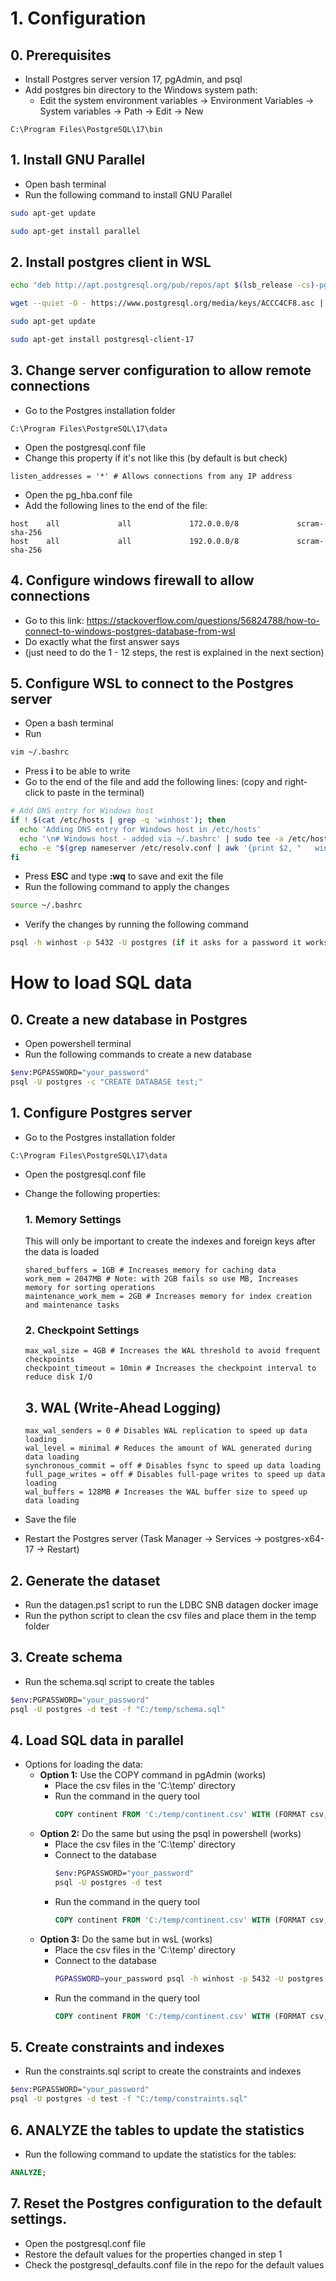 # 1. Configuration

## 0. Prerequisites

-   Install Postgres server version 17, pgAdmin, and psql
-   Add postgres bin directory to the Windows system path:
    -   Edit the system environment variables -> Environment Variables -> System variables -> Path -> Edit -> New

```
C:\Program Files\PostgreSQL\17\bin
```

## 1. Install GNU Parallel

-   Open bash terminal
-   Run the following command to install GNU Parallel

```bash
sudo apt-get update
```

```bash
sudo apt-get install parallel
```

## 2. Install postgres client in WSL

```bash
echo "deb http://apt.postgresql.org/pub/repos/apt $(lsb_release -cs)-pgdg main" | sudo tee /etc/apt/sources.list.d/pgdg.list
```

```bash
wget --quiet -O - https://www.postgresql.org/media/keys/ACCC4CF8.asc | sudo apt-key add -
```

```bash
sudo apt-get update
```

```bash
sudo apt-get install postgresql-client-17
```

## 3. Change server configuration to allow remote connections

-   Go to the Postgres installation folder

```
C:\Program Files\PostgreSQL\17\data
```

-   Open the postgresql.conf file
-   Change this property if it's not like this (by default is but check)

```properties
listen_addresses = '*' # Allows connections from any IP address
```

-   Open the pg_hba.conf file
-   Add the following lines to the end of the file:

```properties
host    all             all             172.0.0.0/8             scram-sha-256
host    all             all             192.0.0.0/8             scram-sha-256
```

## 4. Configure windows firewall to allow connections

-   Go to this link: https://stackoverflow.com/questions/56824788/how-to-connect-to-windows-postgres-database-from-wsl
-   Do exactly what the first answer says
-   (just need to do the 1 - 12 steps, the rest is explained in the next section)

## 5. Configure WSL to connect to the Postgres server

-   Open a bash terminal
-   Run

```bash
vim ~/.bashrc
```

-   Press **i** to be able to write
-   Go to the end of the file and add the following lines: (copy and right-click to paste in the terminal)

```bash
# Add DNS entry for Windows host
if ! $(cat /etc/hosts | grep -q 'winhost'); then
  echo 'Adding DNS entry for Windows host in /etc/hosts'
  echo '\n# Windows host - added via ~/.bashrc' | sudo tee -a /etc/hosts
  echo -e "$(grep nameserver /etc/resolv.conf | awk '{print $2, "   winhost"}')" | sudo tee -a /etc/hosts
fi
```

-   Press **ESC** and type **:wq** to save and exit the file
-   Run the following command to apply the changes

```bash
source ~/.bashrc
```

-   Verify the changes by running the following command

```bash
psql -h winhost -p 5432 -U postgres (if it asks for a password it works)
```

# How to load SQL data

## 0. Create a new database in Postgres

-   Open powershell terminal
-   Run the following commands to create a new database

```bash
$env:PGPASSWORD="your_password"
psql -U postgres -c "CREATE DATABASE test;"
```

## 1. Configure Postgres server

-   Go to the Postgres installation folder

```
C:\Program Files\PostgreSQL\17\data
```

-   Open the postgresql.conf file
-   Change the following properties:

    ### 1. Memory Settings

    This will only be important to create the indexes and foreign keys after the data is loaded

    ```properties
    shared_buffers = 1GB # Increases memory for caching data
    work_mem = 2047MB # Note: with 2GB fails so use MB, Increases memory for sorting operations
    maintenance_work_mem = 2GB # Increases memory for index creation and maintenance tasks
    ```

    ### 2. Checkpoint Settings

    ```properties
    max_wal_size = 4GB # Increases the WAL threshold to avoid frequent checkpoints
    checkpoint_timeout = 10min # Increases the checkpoint interval to reduce disk I/O
    ```

    ## 3. WAL (Write-Ahead Logging)

    ```properties
    max_wal_senders = 0 # Disables WAL replication to speed up data loading
    wal_level = minimal # Reduces the amount of WAL generated during data loading
    synchronous_commit = off # Disables fsync to speed up data loading
    full_page_writes = off # Disables full-page writes to speed up data loading
    wal_buffers = 128MB # Increases the WAL buffer size to speed up data loading
    ```

-   Save the file
-   Restart the Postgres server (Task Manager -> Services -> postgres-x64-17 -> Restart)

## 2. Generate the dataset

-   Run the datagen.ps1 script to run the LDBC SNB datagen docker image
-   Run the python script to clean the csv files and place them in the temp folder

## 3. Create schema

-   Run the schema.sql script to create the tables

```bash
$env:PGPASSWORD="your_password"
psql -U postgres -d test -f "C:/temp/schema.sql"
```

## 4. Load SQL data in parallel

-   Options for loading the data:
    -   **Option 1:** Use the COPY command in pgAdmin (works)
        -   Place the csv files in the 'C:\temp' directory
        -   Run the command in the query tool
            ```sql
            COPY continent FROM 'C:/temp/continent.csv' WITH (FORMAT csv, DELIMITER '|', NULL '', HEADER);
            ```
    -   **Option 2:** Do the same but using the psql in powershell (works)
        -   Place the csv files in the 'C:\temp' directory
        -   Connect to the database
            ```bash
            $env:PGPASSWORD="your_password"
            psql -U postgres -d test
            ```
        -   Run the command in the query tool
            ```sql
            COPY continent FROM 'C:/temp/continent.csv' WITH (FORMAT csv, DELIMITER '|', NULL '', HEADER);
            ```
    -   **Option 3:** Do the same but in wsL (works)
        -   Place the csv files in the 'C:\temp' directory
        -   Connect to the database
            ```bash
            PGPASSWORD=your_password psql -h winhost -p 5432 -U postgres -d test
            ```
        -   Run the command in the query tool
            ```sql
            COPY continent FROM 'C:/temp/continent.csv' WITH (FORMAT csv, DELIMITER '|', NULL '', HEADER);
            ```

## 5. Create constraints and indexes

-   Run the constraints.sql script to create the constraints and indexes

```bash
$env:PGPASSWORD="your_password"
psql -U postgres -d test -f "C:/temp/constraints.sql"
```

## 6. ANALYZE the tables to update the statistics

-   Run the following command to update the statistics for the tables:

```sql
ANALYZE;
```

## 7. Reset the Postgres configuration to the default settings.

-   Open the postgresql.conf file
-   Restore the default values for the properties changed in step 1
-   Check the postgresql_defaults.conf file in the repo for the default values
